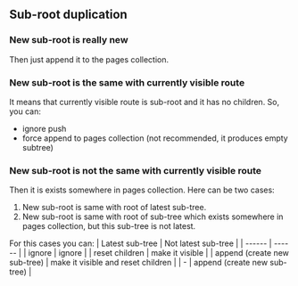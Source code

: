 ## Sub-root duplication

### New sub-root is really new

Then just append it to the pages collection.

### New sub-root is the same with currently visible route

It means that currently visible route is sub-root and it has no children. So, you can:

- ignore push
- force append to pages collection (not recommended, it produces empty subtree)

### New sub-root is not the same with currently visible route

Then it is exists somewhere in pages collection. Here can be two cases:

1. New sub-root is same with root of latest sub-tree.
2. New sub-root is same with root of sub-tree which exists somewhere in pages collection, but this sub-tree is not latest.

For this cases you can:
| Latest sub-tree | Not latest sub-tree |
| ------ | ------ |
| ignore | ignore |
| reset children | make it visible |
| append (create new sub-tree) | make it visible and reset children |
| - | append (create new sub-tree) |
